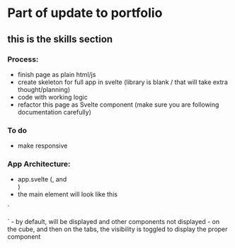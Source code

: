 # Part of update to portfolio

## this is the skills section

### Process:
- finish page as plain html/js
- create skeleton for full app in svelte (library is blank / that will take extra thought/planning)
- code <Home /> with working logic
- refactor this page as Svelte component (make sure you are following documentation carefully)

### To do
- make responsive

### App Architecture:
- app.svelte (<container>, <tabs> and <main>)
- the main element will look like this

`<main>
  <Home />
  <Bio />
  <Skills />
  <Recent />
  <Library />
  <Contact />
</main>
`
- by default, <Home /> will be displayed and other components not displayed
- on the cube, and then on the tabs, the visibility is toggled to display the proper component

